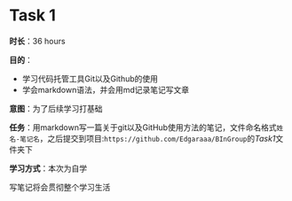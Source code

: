 # Task 1

**时长**：36 hours

**目的**：

* 学习代码托管工具Git以及Github的使用
* 学会markdown语法，并会用md记录笔记写文章

**意图**：为了后续学习打基础

**任务**：用markdown写一篇关于git以及GitHub使用方法的笔记，文件命名格式```姓名-笔记名```，之后提交到项目:```https://github.com/Edgaraaa/BInGroup```的*Task1*文件夹下

**学习方式**：本次为自学

写笔记将会贯彻整个学习生活